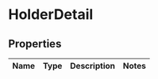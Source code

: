 
# HolderDetail

## Properties
Name | Type | Description | Notes
------------ | ------------- | ------------- | -------------



